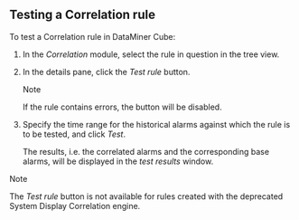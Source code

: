 ## Testing a Correlation rule

To test a Correlation rule in DataMiner Cube:

1. In the *Correlation* module, select the rule in question in the tree view.

2. In the details pane, click the *Test rule* button.

    > [!NOTE]
    > If the rule contains errors, the button will be disabled.

3. Specify the time range for the historical alarms against which the rule is to be tested, and click *Test*.

    The results, i.e. the correlated alarms and the corresponding base alarms, will be displayed in the *test results* window.

> [!NOTE]
> The *Test rule* button is not available for rules created with the deprecated System Display Correlation engine.
>

